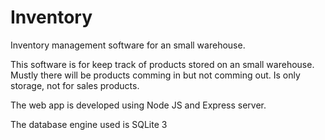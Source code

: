 # Inventory
Inventory management software for an small warehouse.

This software is for keep track of products stored on an small warehouse. Mustly there will be products comming in but not comming out. Is only storage, not for sales products.

The web app is developed using Node JS and Express server.

The database engine used is SQLite 3